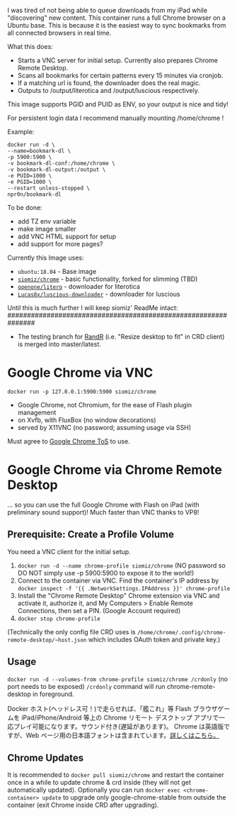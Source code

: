 I was tired of not being able to queue downloads from my iPad while "discovering" new content. This container runs a full Chrome browser on a Ubuntu
base. This is because it is the easiest way to sync bookmarks from all connected browsers in real time.

What this does:
- Starts a VNC server for initial setup. Currently also prepares Chrome Remote Desktop.
- Scans all bookmarks for certain patterns every 15 minutes via cronjob.
- If a matching url is found, the downloader does the real magic.
- Outputs to /output/literotica and /output/luscious respectively.

This image supports PGID and PUID as ENV, so your output is nice and tidy!

For persistent login data I recommend manually mounting /home/chrome !

Example:
<pre><code>docker run -d \
--name=bookmark-dl \
-p 5900:5900 \
-v bookmark-dl-conf:/home/chrome \
-v bookmark-dl-output:/output \
-e PUID=1000 \
-e PGID=1000 \
--restart unless-stopped \
npr0n/bookmark-dl
</code></pre>

To be done:

- add TZ env variable
- make image smaller
- add VNC HTML support for setup
- add support for more pages?


Currently this Image uses:
- `ubuntu:18.04` - Base image
- [`siomiz/chrome`](https://hub.docker.com/r/siomiz/chrome/) - basic functionality, forked for slimming (TBD)
- [`openone/litero`](https://github.com/openone/litero) - downloader for literotica
- [`Lucas8x/luscious-downloader`](https://github.com/Lucas8x/luscious-downloader) - downloader for luscious




Until this is much further I will keep siomiz' ReadMe intact:
###############################################################

 - The testing branch for [RandR](https://en.wikipedia.org/wiki/RandR) (i.e. "Resize desktop to fit" in CRD client) is merged into master/latest.

Google Chrome via VNC
==
`docker run -p 127.0.0.1:5900:5900 siomiz/chrome`

 - Google Chrome, not Chromium, for the ease of Flash plugin management
 - on Xvfb, with FluxBox (no window decorations)
 - served by X11VNC (no password; assuming usage via SSH)

Must agree to [Google Chrome ToS][1] to use.

Google Chrome via Chrome Remote Desktop
==
... so you can use the full Google Chrome with Flash on iPad (with preliminary sound support)!
Much faster than VNC thanks to VP8!

Prerequisite: Create a Profile Volume
--
You need a VNC client for the initial setup.

 1. `docker run -d --name chrome-profile siomiz/chrome` (NO password so DO NOT simply use -p 5900:5900 to expose it to the world!)
 2. Connect to the container via VNC. Find the container's IP address by `docker inspect -f '{{ .NetworkSettings.IPAddress }}' chrome-profile`
 3. Install the "Chrome Remote Desktop" Chrome extension via VNC and activate it, authorize it, and My Computers > Enable Remote Connections, then set a PIN. (Google Account required)
 4. `docker stop chrome-profile`

(Technically the only config file CRD uses is `/home/chrome/.config/chrome-remote-desktop/~host.json` which includes OAuth token and private key.)

Usage
--
`docker run -d --volumes-from chrome-profile siomiz/chrome /crdonly` (no port needs to be exposed)
`/crdonly` command will run chrome-remote-desktop in foreground.

Docker ホスト(ヘッドレス可！)で走らせれば、「艦これ」等 Flash ブラウザゲームを iPad/iPhone/Android 等上の Chrome リモート デスクトップ アプリで一応プレイ可能になります。サウンド付き(遅延があります)。
Chrome は英語版ですが、Web ページ用の日本語フォントは含まれています。[詳しくはこちら。][3]

Chrome Updates
--
It is recommended to `docker pull siomiz/chrome` and restart the container once in a while to update chrome & crd inside (they will not get automatically updated). Optionally you can run `docker exec <chrome-container> update` to upgrade only google-chrome-stable from outside the container (exit Chrome inside CRD after upgrading).

  [1]: https://www.google.com/intl/en/chrome/browser/privacy/eula_text.html
  [2]: https://code.google.com/p/chromium/issues/detail?id=490964
  [3]: https://github.com/siomiz/chrome/wiki/%E6%97%A5%E6%9C%AC%E8%AA%9E
